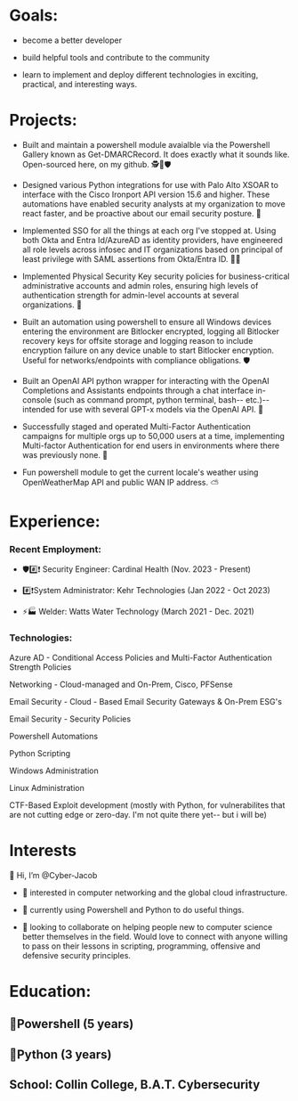 <h1>Goals:</h1>

- become a better developer

- build helpful tools and contribute to the community

- learn to implement and deploy different technologies in exciting, practical, and interesting ways.

<h1>Projects:</h1>

- Built and maintain a powershell module avaialble via the Powershell Gallery known as Get-DMARCRecord. It does exactly what it sounds like. Open-sourced here, on my github. 🕵️📖🛡️

- Designed various Python integrations for use with Palo Alto XSOAR to interface with the Cisco Ironport API version 15.6 and higher. These automations have enabled security analysts at my organization to move react faster, and be proactive about our email security posture. 🐍

- Implemented SSO for all the things at each org I've stopped at. Using both Okta and Entra Id/AzureAD as identity providers, have engineered all role levels across infosec and IT organizations based on principal of least privilege with SAML assertions from Okta/Entra ID. 📖🪪

- Implemented Physical Security Key security policies for business-critical administrative accounts and admin roles, ensuring high levels of authentication strength for admin-level accounts at several organizations. 🔐

- Built an automation using powershell to ensure all Windows devices entering the environment are Bitlocker encrypted, logging all Bitlocker recovery keys for offsite storage and logging reason to include encryption failure on any device unable to start Bitlocker encryption. Useful for networks/endpoints with compliance obligations. 🛡️

- Built an OpenAI API python wrapper for interacting with the OpenAI Completions and Assistants endpoints through a chat interface in-console (such as command prompt, python terminal, bash-- etc.)-- intended for use with several GPT-x models via the OpenAI API. 🤖

- Successfully staged and operated Multi-Factor Authentication campaigns for multiple orgs up to 50,000 users at a time, implementing Multi-factor Authentication for end users in environments where there was previously none. 🛅

- Fun powershell module to get the current locale's weather using OpenWeatherMap API and public WAN IP address. ⛅

<h1>Experience:</h1>

<h3>Recent Employment:</h3>

- 🛡️#️⃣❗ Security Engineer: Cardinal Health (Nov. 2023 - Present)

- #️⃣❗System Administrator: Kehr Technologies (Jan 2022 - Oct 2023)

- ⚡🏭 Welder: Watts Water Technology (March 2021 - Dec. 2021)


<h3>Technologies:</h3>

Azure AD - Conditional Access Policies and Multi-Factor Authentication Strength Policies

Networking - Cloud-managed and On-Prem, Cisco, PFSense

Email Security - Cloud - Based Email Security Gateways & On-Prem ESG's

Email Security - Security Policies

Powershell Automations

Python Scripting

Windows Administration

Linux Administration

CTF-Based Exploit development (mostly with Python, for vulnerabilites that are not cutting edge or zero-day. I'm not quite there yet-- but i will be)


<h1>Interests</h1>

👋 Hi, I’m @Cyber-Jacob

- 👀 interested in computer networking and the global cloud infrastructure.

- 🌱 currently using Powershell and Python to do useful things.

- 💞️ looking to collaborate on helping people new to computer science better themselves in the field. Would love to connect with anyone willing to pass on their lessons in scripting, programming, offensive and defensive security principles.



<h1>Education:</h1>
<h2>🔷Powershell (5 years)</h2>
<h2>🐍Python (3 years)</h2>
<h2>School: Collin College, B.A.T. Cybersecurity</h2>


<!---
RecyclableBag/RecyclableBag is a ✨ special ✨ repository because its `README.md` (this file) appears on your GitHub profile.
You can click the Preview link to take a look at your changes.
--->
